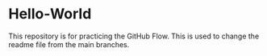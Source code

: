 # Hello-World
This  repository  is for practicing the GitHub Flow.
This is used to change the readme file from the main branches.
